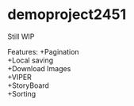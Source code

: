 # demoproject2451
Still WIP

Features:
+Pagination   
+Local saving   
+Download Images   
+VIPER   
+StoryBoard   
+Sorting   

